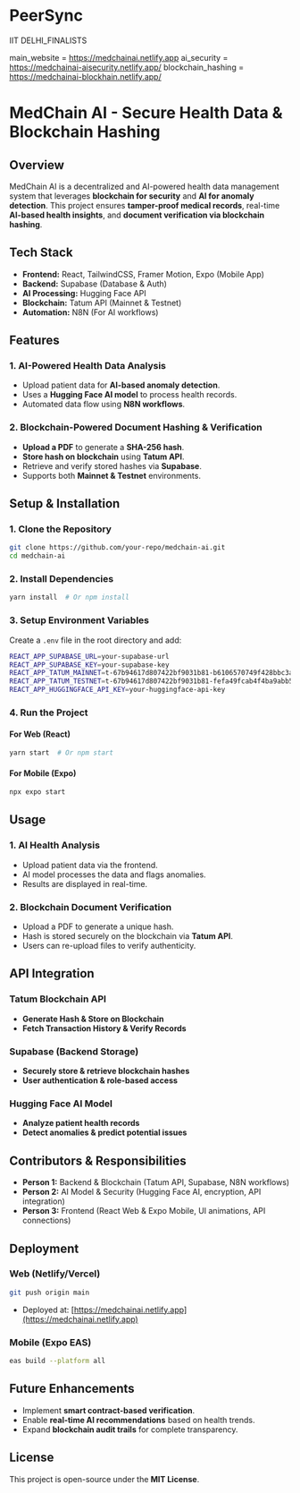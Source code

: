 # PeerSync
IIT DELHI_FINALISTS

main_website = https://medchainai.netlify.app
ai_security = https://medchainai-aisecurity.netlify.app/
blockchain_hashing = https://medchainai-blockhain.netlify.app/

# **MedChain AI - Secure Health Data & Blockchain Hashing**

## **Overview**
MedChain AI is a decentralized and AI-powered health data management system that leverages **blockchain for security** and **AI for anomaly detection**. This project ensures **tamper-proof medical records**, real-time **AI-based health insights**, and **document verification via blockchain hashing**.

## **Tech Stack**
- **Frontend:** React, TailwindCSS, Framer Motion, Expo (Mobile App)
- **Backend:** Supabase (Database & Auth)
- **AI Processing:** Hugging Face API
- **Blockchain:** Tatum API (Mainnet & Testnet)
- **Automation:** N8N (For AI workflows)

## **Features**
### **1. AI-Powered Health Data Analysis**
- Upload patient data for **AI-based anomaly detection**.
- Uses a **Hugging Face AI model** to process health records.
- Automated data flow using **N8N workflows**.

### **2. Blockchain-Powered Document Hashing & Verification**
- **Upload a PDF** to generate a **SHA-256 hash**.
- **Store hash on blockchain** using **Tatum API**.
- Retrieve and verify stored hashes via **Supabase**.
- Supports both **Mainnet & Testnet** environments.

## **Setup & Installation**
### **1. Clone the Repository**
```sh
git clone https://github.com/your-repo/medchain-ai.git
cd medchain-ai
```

### **2. Install Dependencies**
```sh
yarn install  # Or npm install
```

### **3. Setup Environment Variables**
Create a `.env` file in the root directory and add:
```sh
REACT_APP_SUPABASE_URL=your-supabase-url
REACT_APP_SUPABASE_KEY=your-supabase-key
REACT_APP_TATUM_MAINNET=t-67b94617d807422bf9031b81-b6106570749f428bbc3ae57f
REACT_APP_TATUM_TESTNET=t-67b94617d807422bf9031b81-fefa49fcab4f4ba9abb53ed9
REACT_APP_HUGGINGFACE_API_KEY=your-huggingface-api-key
```

### **4. Run the Project**
#### **For Web (React)**
```sh
yarn start  # Or npm start
```
#### **For Mobile (Expo)**
```sh
npx expo start
```

## **Usage**
### **1. AI Health Analysis**
- Upload patient data via the frontend.
- AI model processes the data and flags anomalies.
- Results are displayed in real-time.

### **2. Blockchain Document Verification**
- Upload a PDF to generate a unique hash.
- Hash is stored securely on the blockchain via **Tatum API**.
- Users can re-upload files to verify authenticity.

## **API Integration**
### **Tatum Blockchain API**
- **Generate Hash & Store on Blockchain**
- **Fetch Transaction History & Verify Records**

### **Supabase (Backend Storage)**
- **Securely store & retrieve blockchain hashes**
- **User authentication & role-based access**

### **Hugging Face AI Model**
- **Analyze patient health records**
- **Detect anomalies & predict potential issues**

## **Contributors & Responsibilities**
- **Person 1:** Backend & Blockchain (Tatum API, Supabase, N8N workflows)
- **Person 2:** AI Model & Security (Hugging Face AI, encryption, API integration)
- **Person 3:** Frontend (React Web & Expo Mobile, UI animations, API connections)

## **Deployment**
### **Web (Netlify/Vercel)**
```sh
git push origin main
```
- Deployed at: [https://medchainai.netlify.app](https://medchainai.netlify.app)

### **Mobile (Expo EAS)**
```sh
eas build --platform all
```

## **Future Enhancements**
- Implement **smart contract-based verification**.
- Enable **real-time AI recommendations** based on health trends.
- Expand **blockchain audit trails** for complete transparency.

## **License**
This project is open-source under the **MIT License**.

